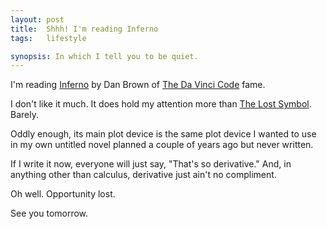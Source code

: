 ```yaml
---
layout: post
title:  Shhh! I'm reading Inferno
tags:   lifestyle

synopsis: In which I tell you to be quiet.
---
```

I'm reading [Inferno](http://books.google.com/books?isbn=0804121060) by Dan
Brown of [The Da Vinci Code](http://books.google.com/books?isbn=9780307277671)
fame.

I don't like it much. It does hold my attention more than
[The Lost Symbol](http://books.google.com/books?isbn=1400079144). Barely.

Oddly enough, its main plot device is the same plot device I wanted to use in my
own untitled novel planned a couple of years ago but never written.

If I write it now, everyone will just say, "That's so derivative." And, in
anything other than calculus, derivative just ain't no compliment.

Oh well. Opportunity lost.

See you tomorrow.